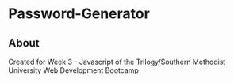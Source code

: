 # Password-Generator
## About
Created for Week 3 - Javascript of the Trilogy/Southern Methodist University Web Development Bootcamp
